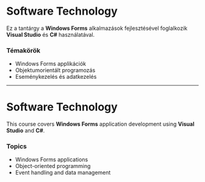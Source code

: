 # Software Technology
Ez a tantárgy a **Windows Forms** alkalmazások fejlesztésével foglalkozik **Visual Studio** és **C#** használatával.

### Témakörök
- Windows Forms applikációk
- Objektumorientált programozás
- Eseménykezelés és adatkezelés

---

# Software Technology
This course covers **Windows Forms** application development using **Visual Studio** and **C#**.

### Topics
- Windows Forms applications
- Object-oriented programming
- Event handling and data management
